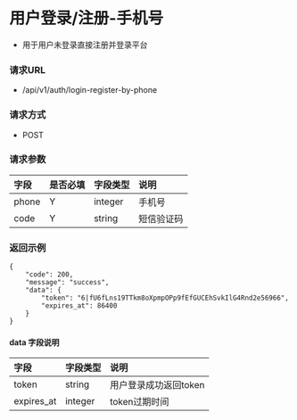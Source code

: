 # 用户登录/注册-手机号

* 用于用户未登录直接注册并登录平台

### 请求URL

* /api/v1/auth/login-register-by-phone

### 请求方式
* POST

### 请求参数

|字段|是否必填|字段类型|说明|
| :--- | :--- | :--- | :--- |
|phone|Y|integer|手机号|
|code|Y|string|短信验证码|

### 返回示例

```
{
    "code": 200,
    "message": "success",
    "data": {
        "token": "6|fU6fLns19TTkm8oXpmpOPp9fEfGUCEhSvkIlG4Rnd2e56966",
        "expires_at": 86400
    }
}
```
#### data 字段说明
|字段|字段类型|说明|
| :--- | :--- | :--- |
|token|string|用户登录成功返回token|
|expires_at|integer|token过期时间|
